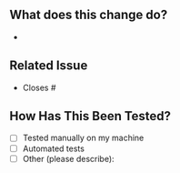 ## What does this change do?

-

## Related Issue

- Closes #

## How Has This Been Tested?

- [ ] Tested manually on my machine
- [ ] Automated tests
- [ ] Other (please describe):

